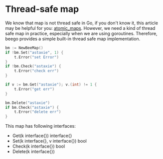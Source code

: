 # Thread-safe map

We know that map is not thread safe in Go, if you don't know it, this article may be helpful for you: [atomic_maps](http://golang.org/doc/faq#atomic_maps). However, we need a kind of thread safe map in practice, especially when we are using goroutines. Therefore, beego provides a simple built-in thread safe map implementation.

```go
bm := NewBeeMap()
if !bm.Set("astaxie", 1) {
	t.Error("set Error")
}
if !bm.Check("astaxie") {
	t.Error("check err")
}

if v := bm.Get("astaxie"); v.(int) != 1 {
	t.Error("get err")
}

bm.Delete("astaxie")
if bm.Check("astaxie") {
	t.Error("delete err")
}
```

This map has following interfaces:

- Get(k interface{}) interface{}
- Set(k interface{}, v interface{}) bool
- Check(k interface{}) bool
- Delete(k interface{})
